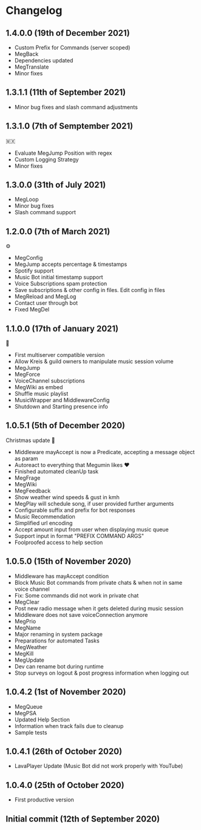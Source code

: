# Changelog

## 1.4.0.0 (19th of December 2021)
- Custom Prefix for Commands (server scoped)
- MegBack
- Dependencies updated
- MegTranslate
- Minor fixes
## 1.3.1.1 (11th of September 2021)
- Minor bug fixes and slash command adjustments
## 1.3.1.0 (7th of Semptember 2021)
:mexico:
- Evaluate MegJump Position with regex
- Custom Logging Strategy
- Minor fixes
## 1.3.0.0 (31th of July 2021)
- MegLoop
- Minor bug fixes
- Slash command support

## 1.2.0.0 (7th of March 2021)
:gear:

- MegConfig
- MegJump accepts percentage & timestamps
- Spotify support
- Music Bot initial timestamp support
- Voice Subscriptions spam protection
- Save subscriptions & other config in files. Edit config in files
- MegReload and MegLog
- Contact user through bot
- Fixed MegDel

## 1.1.0.0 (17th of January 2021)

:chicken:
- First multiserver compatible version
- Allow Kreis & guild owners to manipulate music session volume
- MegJump
- MegForce
- VoiceChannel subscriptions
- MegWiki as embed
- Shuffle music playlist
- MusicWrapper and MiddlewareConfig
- Shutdown and Starting presence info

## 1.0.5.1 (5th of December 2020)
Christmas update :christmas_tree:
- Middleware mayAccept is now a Predicate, accepting a message object as param
- Autoreact to everything that Megumin likes :heart:
- Finished automated cleanUp task
- MegFrage
- MegWiki
- MegFeedback
- Show weather wind speeds & gust in kmh
- MegPlay will schedule song, if user provided further arguments
- Configurable suffix and prefix for bot responses
- Music Recommendation
- Simplified url encoding
- Accept amount input from user when displaying music queue
- Support input in format "PREFIX COMMAND ARGS"
- Foolproofed access to help section
## 1.0.5.0 (15th of November 2020)
- Middleware has mayAccept condition
- Block Music Bot commands from private chats & when not in same voice channel
- Fix: Some commands did not work in private chat
- MegClear
- Post new radio message when it gets deleted during music session
- Middleware does not save voiceConnection anymore
- MegPrio
- MegName
- Major renaming in system package
- Preparations for automated Tasks
- MegWeather
- MegKill
- MegUpdate
- Dev can rename bot during runtime
- Stop surveys on logout & post progress information when logging out
## 1.0.4.2 (1st of November 2020)
- MegQueue
- MegPSA
- Updated Help Section
- Information when track fails due to cleanup
- Sample tests
## 1.0.4.1 (26th of October 2020)
- LavaPlayer Update (Music Bot did not work properly with YouTube)
## 1.0.4.0 (25th of October 2020)
- First productive version
## Initial commit (12th of September 2020)
